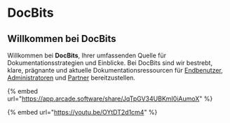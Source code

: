 # DocBits

## Willkommen bei DocBits

Willkommen bei **DocBits**, Ihrer umfassenden Quelle für Dokumentationsstrategien und Einblicke. Bei DocBits sind wir bestrebt, klare, prägnante und aktuelle Dokumentationsressourcen für [Endbenutzer](readme-1/), [Administratoren](broken-reference) und [Partner](end-user-and-partner-section/partner-section/) bereitzustellen.

{% embed url="https://app.arcade.software/share/JqTpGV34UBKmI0iAumoX" %}



{% embed url="https://youtu.be/OYtDT2d1cm4" %}

